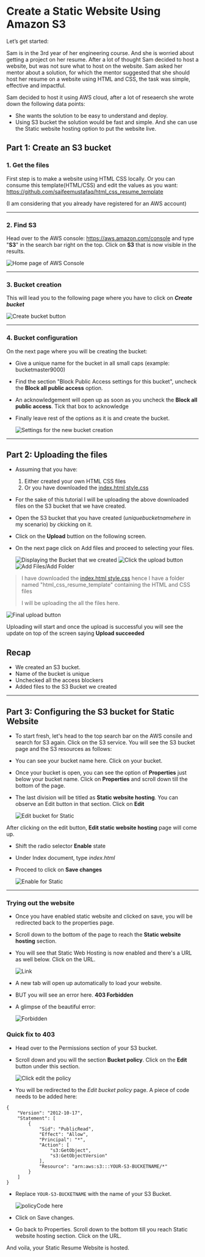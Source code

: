 # Create a Static Website Using Amazon S3

Let’s get started:

Sam is in the 3rd year of her engineering course. And she is worried about getting a project on her resume. After a lot of thought Sam decided to host a website, but was not sure what to host on the website. Sam asked her mentor about a solution, for which the mentor suggested that she should host her resume on a website using HTML and CSS, the task was simple, effective and impactful.

Sam decided to host it using AWS cloud, after a lot of reseaerch she wrote down the following data points:
- She wants the solution to be easy to understand and deploy.
- Using S3 bucket the solution would be fast and simple. And she can use the Static website hosting option to put the website live.

## Part 1: Create an S3 bucket

### 1. Get the files
First step is to make a website using HTML CSS locally. Or you can consume this template(HTML/CSS) and edit the values as you want: https://github.com/saifeemustafaq/html_css_resume_template

(I am considering that you already have registered for an AWS account)

---

### 2. Find S3
Head over to the AWS console: https://aws.amazon.com/console and type "**S3**" in the search bar right on the top. Click on **S3** that is now visible in the results.

![Home page of AWS Console](./images/homePage.png)

---

### 3. Bucket creation
This will lead you to the following page where you have to click on _**Create bucket**_

![Create bucket button](./images/createBucket.png)

---

### 4. Bucket configuration
On the next page where you will be creating the bucket:
- Give a unique name for the bucket in all small caps (example: bucketmaster9000)
- Find the section "Block Public Access settings for this bucket", uncheck the **Block all public access** option.
- An acknowledgement will open up as soon as you uncheck the **Block all public access**. Tick that box to acknowledge
- Finally leave rest of the options as it is and create the bucket.

  ![Settings for the new bucket creation](./images/uniqueName1.png)

---

## Part 2: Uploading the files

- Assuming that you have:
  1. Either created your own HTML CSS files
  2. Or you have downloaded the [index.html style.css](https://github.com/saifeemustafaq/html_css_resume_template/archive/refs/heads/master.zip)

- For the sake of this tutorial I will be uploading the above downloaded files on the S3 bucket that we have created.

- Open the S3 bucket that you have created (_uniquebucketnamehere_ in my scenario) by ckicking on it.

- Click on the **Upload** buttion on the following screen.

- On the next page click on Add files and proceed to selecting your files.

  ![Displaying the Bucket that we created](./images/openBucket.png)
  ![Click the upload button](./images/uploadButton.png)
  ![Add Files/Add Folder](./images/uploadPage.png)

> I have downloaded the [index.html style.css](https://github.com/saifeemustafaq/html_css_resume_template/archive/refs/heads/master.zip) hence I have a folder named "html_css_resume_template" containing the HTML and CSS files
> 
> I will be uploading the all the files here.

![Final upload button](./images/finalUpload.png)

Uploading will start and once the upload is successful you will see the update on top of the screen saying **Upload succeeded**

## Recap
- We created an S3 bucket.
- Name of the bucket is unique
- Unchecked all the access blockers 
- Added files to the S3 Bucket we created

---

## Part 3: Configuring the S3 bucket for Static Website

- To start fresh, let's head to the top search bar on the AWS consile and search for S3 again. Click on the S3 service. You will see the S3 bucket page and the S3 resources as follows:

- You can see your bucket name here. Click on your bucket.

- Once your bucket is open, you can see the option of **Properties** just below your bucket name. Click on **Properties** and scroll down till the bottom of the page.

- The last division will be titled as **Static website hosting**. You can observe an Edit button in that section. Click on **Edit**

  ![Edit bucket for Static](./images/editStatic.png)

After clicking on the edit button, **Edit static website hosting** page will come up.

- Shift the radio selector **Enable** state

- Under Index document, type _index.html_

- Proceed to click on **Save changes**

  ![Enable for Static](./images/enableStatic.png)

---

### Trying out the website

- Once you have enabled static website and clicked on save, you will be redirected back to the properties page.

- Scroll down to the bottom of the page to reach the **Static website hosting** section.

- You will see that Static Web Hosting is now enabled and there's a URL as well below. Click on the URL.

  ![Link](./images/url1.png)

- A new tab will open up automatically to load your website.

- BUT you will see an error here. **403 Forbidden**

- A glimpse of the beautiful error:

  ![Forbidden](./images/403forbidden.png)

### Quick fix to 403

- Head over to the Permissions section of your S3 bucket.

- Scroll down and you will the section **Bucket policy**. Click on the **Edit** button under this section.

  ![Click edit the policy](./images/editPolicy.png)

- You will be redirected to the _Edit bucket policy_ page. A piece of code needs to be added here:

```
{
    "Version": "2012-10-17",
    "Statement": [
        {
            "Sid": "PublicRead",
            "Effect": "Allow",
            "Principal": "*",
            "Action": [
                "s3:GetObject",
                "s3:GetObjectVersion"
            ],
            "Resource": "arn:aws:s3:::YOUR-S3-BUCKETNAME/*"
        }
    ]
}
```

- Replace `YOUR-S3-BUCKETNAME` with the name of your S3 Bucket.

  ![policyCode here](./images/addPolicy.png)

- Click on Save changes.

- Go back to Properties. Scroll down to the bottom till you reach Static website hosting section. Click on the URL.

And voila, your Static Resume Website is hosted.